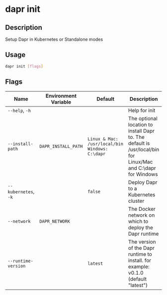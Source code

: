 # dapr init

## Description

Setup Dapr in Kubernetes or Standalone modes

## Usage

```bash
dapr init [flags]
```

## Flags

| Name | Environment Variable | Default | Description
| --- | --- | --- | --- |
| `--help`, `-h` | | | Help for init |
| `--install-path` | `DAPR_INSTALL_PATH` | `Linux & Mac: /usr/local/bin` `Windows: C:\dapr` | The optional location to install Dapr to.  The default is /usr/local/bin for Linux/Mac and C:\dapr for Windows |
| `--kubernetes`, `-k` | | `false` | Deploy Dapr to a Kubernetes cluster |
| `--network` | `DAPR_NETWORK` | | The Docker network on which to deploy the Dapr runtime |
| `--runtime-version` | | `latest` | The version of the Dapr runtime to install. for example: v0.1.0 (default "latest") |